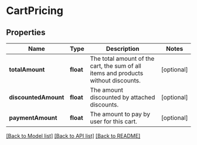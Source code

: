 # CartPricing

## Properties
Name | Type | Description | Notes
------------ | ------------- | ------------- | -------------
**totalAmount** | **float** | The total amount of the cart, the sum of all items and products without discounts. | [optional] 
**discountedAmount** | **float** | The amount discounted by attached discounts. | [optional] 
**paymentAmount** | **float** | The amount to pay by user for this cart. | [optional] 

[[Back to Model list]](../../README.md#documentation-for-models) [[Back to API list]](../../README.md#documentation-for-api-endpoints) [[Back to README]](../../README.md)

